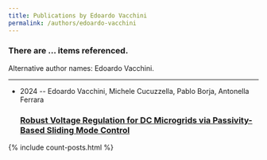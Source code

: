 ```yaml
---
title: Publications by Edoardo Vacchini
permalink: /authors/edoardo-vacchini
---
```


<h3 id="number-posts">There are ... items referenced.</h3>
<p id='info-authors'>Alternative author names: Edoardo Vacchini.</p>
<hr />
<ul class="post-list">
<li><span class='post-meta'>2024 -- Edoardo Vacchini, Michele Cucuzzella, Pablo Borja, Antonella Ferrara</span><h3><a class='post-link' href="{{ site.baseurl }}/robust-voltage-regulation-for-dc-microgrids-via-passivity-based-sliding-mode-control">Robust Voltage Regulation for DC Microgrids via Passivity-Based Sliding Mode Control</a></h3></li>

</ul>
{% include count-posts.html %}
